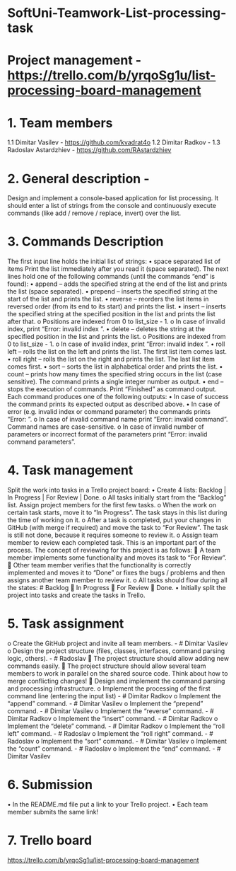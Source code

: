 # SoftUni-Teamwork-List-processing-task
# Project management - https://trello.com/b/yrqoSg1u/list-processing-board-management
# 1.  Team members
  1.1 Dimitar Vasilev - https://github.com/kvadrat4o
  1.2 Dimitar Radkov - 
  1.3 Radoslav Astardzhiev - https://github.com/RAstardzhiev
# 2.  General description - 
Design and implement a console-based application for list processing. It should enter a list of strings from the console and continuously execute commands (like add / remove / replace, invert) over the list.
# 3.	Commands Description
The first input line holds the initial list of strings:
•	space separated list of items
Print the list immediately after you read it (space separated).
The next lines hold one of the following commands (until the commands “end” is found):
•	append <string> – adds the specified string at the end of the list and prints the list (space separated).
•	prepend <string> – inserts the specified string at the start of the list and prints the list.
•	reverse – reorders the list items in reversed order (from its end to its start) and prints the list.
•	insert <index> <string> – inserts the specified string at the specified position in the list and prints the list after that.
o	Positions are indexed from 0 to list_size - 1.
o	In case of invalid index, print “Error: invalid index <index>”.
•	delete <index> – deletes the string at the specified position in the list and prints the list.
o	Positions are indexed from 0 to list_size - 1.
o	In case of invalid index, print “Error: invalid index <index>”.
•	roll left – rolls the list on the left and prints the list. The first list item comes last.
•	roll right – rolls the list on the right and prints the list. The last list item comes first.
•	sort – sorts the list in alphabetical order and prints the list.
•	count <string> – prints how many times the specified string occurs in the list (case sensitive). The command prints a single integer number as output.
•	end – stops the execution of commands. Print “Finished” as command output.
Each command produces one of the following outputs:
•	In case of success the command prints its expected output as described above.
•	In case of error (e.g. invalid index or command parameter) the commands prints “Error: <error message>”.
o	In case of invalid command name print “Error: invalid command”. Command names are case-sensitive.
o	In case of invalid number of parameters or incorrect format of the parameters print “Error: invalid command parameters”.
# 4.  Task management
  Split the work into tasks in a Trello project board:
•	Create 4 lists: Backlog | In Progress | For Review | Done.
o	All tasks initially start from the “Backlog” list. Assign project members for the first few tasks.
o	When the work on certain task starts, move it to “In Progress”. The task stays in this list during the time of working on it.
o	After a task is completed, put your changes in GitHub (with merge if required) and move the task to “For Review”. The task is still not done, because it requires someone to review it.
o	Assign team member to review each completed task. This is an important part of the process. The concept of reviewing for this project is as follows:
	A team member implements some functionality and moves its task to “For Review”.
	Other team member verifies that the functionality is correctly implemented and moves it to “Done” or fixes the bugs / problems and then assigns another team member to review it.
o	All tasks should flow during all the states: #  Backlog  In Progress  For Review  Done.
•	Initially split the project into tasks and create the tasks in Trello. 
# 5.  Task assignment
  o	Create the GitHub project and invite all team members. - # Dimitar Vasilev
  o	Design the project structure (files, classes, interfaces, command parsing logic, others). - # Radoslav
  	The project structure should allow adding new commands easily.
  	The project structure should allow several team members to work in parallel on the shared source code. Think about how to merge conflicting changes!
  	Design and implement the command parsing and processing infrastructure.
  o	Implement the processing of the first command line (entering the input list) - # Dimitar Radkov
  o	Implement the “append” command. - # Dimitar Vasilev
  o	Implement the “prepend” command. - # Dimitar Vasilev
  o	Implement the “reverse” command. - # Dimitar Radkov
  o	Implement the “insert” command. - # Dimitar Radkov
  o	Implement the “delete” command. - # Dimitar Radkov
  o	Implement the “roll left” command. - # Radoslav
  o	Implement the “roll right” command. - # Radoslav
  o	Implement the “sort” command. - # Dimitar Vasilev
  o	Implement the “count” command. - # Radoslav
  o	Implement the “end” command. - # Dimitar Vasilev
# 6.  Submission
  •	In the README.md file put a link to your Trello project.
  •	Each team member submits the same link!
# 7.  Trello board
  https://trello.com/b/yrqoSg1u/list-processing-board-management 
  


